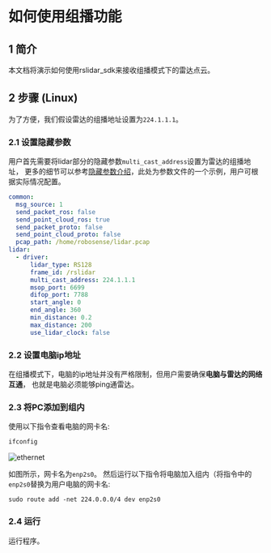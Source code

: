 # 如何使用组播功能

## 1 简介

本文档将演示如何使用rslidar_sdk来接收组播模式下的雷达点云。

## 2 步骤 (Linux)

为了方便，我们假设雷达的组播地址设置为```224.1.1.1```。

### 2.1 设置隐藏参数

用户首先需要将lidar部分的隐藏参数```multi_cast_address```设置为雷达的组播地址， 更多的细节可以参考[隐藏参数介绍](../intro/hiding_parameters_intro.md)，此处为参数文件的一个示例，用户可根据实际情况配置。

```yaml
common:
  msg_source: 1                                       
  send_packet_ros: false                                
  send_point_cloud_ros: true                            
  send_packet_proto: false                              
  send_point_cloud_proto: false                         
  pcap_path: /home/robosense/lidar.pcap     
lidar:
  - driver:
      lidar_type: RS128            
      frame_id: /rslidar           
      multi_cast_address: 224.1.1.1
      msop_port: 6699              
      difop_port: 7788             
      start_angle: 0               
      end_angle: 360             
      min_distance: 0.2            
      max_distance: 200           
      use_lidar_clock: false       

```



### 2.2 设置电脑ip地址

在组播模式下，电脑的ip地址并没有严格限制，但用户需要确保**电脑与雷达的网络互通**， 也就是电脑必须能够ping通雷达。

### 2.3 将PC添加到组内

使用以下指令查看电脑的网卡名:

```bash
ifconfig
```

![ethernet](/home/xzd/work/rslidar_sdk/doc/img/ethernet.png)

如图所示，网卡名为```enp2s0```。 然后运行以下指令将电脑加入组内（将指令中的```enp2s0```替换为用户电脑的网卡名:

```
sudo route add -net 224.0.0.0/4 dev enp2s0
```

### 2.4 运行

运行程序。 











